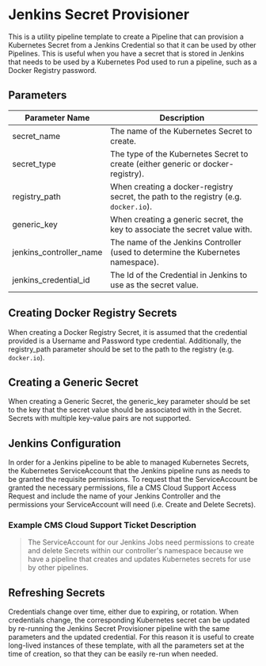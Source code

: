 # Jenkins Secret Provisioner

This is a utility pipeline template to create a Pipeline that can provision a Kubernetes Secret from a Jenkins Credential so that it can be used by other Pipelines. This is useful when you have a secret that is stored in Jenkins that needs to be used by a Kubernetes Pod used to run a pipeline, such as a Docker Registry password.

## Parameters

| Parameter Name          | Description                                                                          |
|-------------------------|--------------------------------------------------------------------------------------|
| secret_name             | The name of the Kubernetes Secret to create.                                         |
| secret_type             | The type of the Kubernetes Secret to create (either generic or docker-registry).     |
| registry_path           | When creating a docker-registry secret, the path to the registry (e.g. `docker.io`). |
| generic_key             | When creating a generic secret, the key to associate the secret value with.          |
| jenkins_controller_name | The name of the Jenkins Controller (used to determine the Kubernetes namespace).     |
| jenkins_credential_id   | The Id of the Credential in Jenkins to use as the secret value.                      |

## Creating Docker Registry Secrets

When creating a Docker Registry Secret, it is assumed that the credential provided is a Username and Password type credential. Additionally, the registry_path parameter should be set to the path to the registry (e.g. `docker.io`).

## Creating a Generic Secret

When creating a Generic Secret, the generic_key parameter should be set to the key that the secret value should be associated with in the Secret. Secrets with multiple key-value pairs are not supported.

## Jenkins Configuration

In order for a Jenkins pipeline to be able to managed Kubernetes Secrets, the Kubernetes ServiceAccount that the Jenkins pipeline runs as needs to be granted the requisite permissions. To request that the ServiceAccount be granted the necessary permissions, file a CMS Cloud Support Access Request and include the name of your Jenkins Controller and the permissions your ServiceAccount will need (i.e. Create and Delete Secrets).

### Example CMS Cloud Support Ticket Description

> The ServiceAccount for our Jenkins Jobs need permissions to create and delete Secrets within our controller's namespace because we have a pipeline that creates and updates Kubernetes secrets for use by other pipelines.

## Refreshing Secrets

Credentials change over time, either due to expiring, or rotation. When credentials change, the corresponding Kubernetes secret can be updated by re-running the Jenkins Secret Provisioner pipeline with the same parameters and the updated credential. For this reason it is useful to create long-lived instances of these template, with all the parameters set at the time of creation, so that they can be easily re-run when needed.
